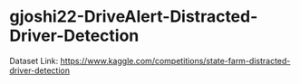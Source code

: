 # gjoshi22-DriveAlert-Distracted-Driver-Detection

Dataset Link: 
https://www.kaggle.com/competitions/state-farm-distracted-driver-detection
